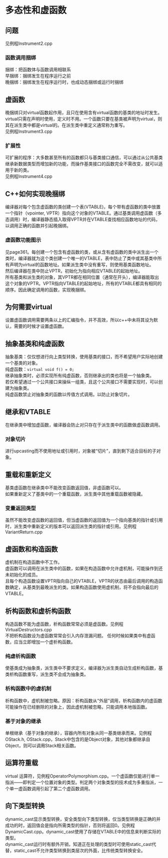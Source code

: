 # 多态性和虚函数
## 问题
见例程Instrument2.cpp
### 函数调用捆绑
捆绑：把函数体与函数调用相联系  
早捆绑：捆绑发生在程序运行之前  
晚捆绑：捆绑发生在程序运行时，也成动态捆绑或运行时捆绑

## 虚函数
晚捆绑只对virtual函数起作用，且只在使用含有virtual函数的基类的地址时发生。  
virtual只需在声明时使用，定义时不用。一个函数只要在基类被声明为virtual，则其在派生类中都是virtual的。在派生类中重定义通常称为重写。  
见例程Instrument3.cpp  
### 扩展性
可扩展的程序：大多数甚至所有的函数都只与基类接口通信，可以通过从公共基类继承新数据类型而增加新的功能，而操作基类接口的函数完全不需改变，就可以适用于新的类。  
见例程Instrument4.cpp

## C++如何实现晚捆绑
编译器对每个包含虚函数的类创建一个表(VTABLE)，每个带有虚函数的类中放置一个指针（vpointer, VPTR）指向这个对象的VTABLE。通过基类调用虚函数（多态调用）时，编译器静态插入取得VPTR并在VTABLE查找相应函数地址的代码，以调用正确的函数并引起晚捆绑。  
### 虚函数功能图示
见page361。每创建一个包含有虚函数的类，或从含有虚函数的类中派生出一个类时，编译器就为这个类创建一个唯一的VTABLE，表中防止了类中或其基类中所有声明为virtual的函数地址。如果派生类中没有重写，则使用基类函数地址。  
然后编译器在类中防止VPTR，初始化为指向相应VTABLE的起始地址。  
所有基类和派生类的对象，其VPTR都在相同位置（通常在开头），编译器能取出这个对象的VPTR。VPTR指向VTABLE的起始地址，所有的VTABLE都具有相同的顺序。因此确定调用的函数，实现晚捆绑。  

## 为何需要virtual
设置虚函数调用需要两条以上的汇编指令，并不高效，所以c++中未将其设为默认，需要的时候才设置虚函数。  

## 抽象基类和纯虚函数
抽象基类：仅仅想进行向上类型转换，使用基类的接口，而不希望用户实际地创建一个基类的对象。  
纯虚函数：`virtual void f() = 0;`  
继承抽象类时，必须实现所有纯虚函数，否则继承出的类也将是一个抽象类。  
若仅希望通过一个公共接口来操纵一组类，且这个公共接口不需要实现时，可以创建为抽象类。  
纯虚函数禁止对抽象类的函数以传值方式调用。以防止对象切片。

## 继承和VTABLE
在继承类中增加虚函数，编译器会防止对只存在于派生类中的函数做虚函数调用。
### 对象切片
进行upcasting而不使用地址或引用时，对象被“切片”，直到剩下适合目标的子对象。

## 重载和重新定义
基类虚函数在继承类中不能改变函数返回值，非虚函数可以。  
如果重新定义了基类中的一个重载函数，派生类中其他重载函数被隐藏。  
### 变量返回类型
虽然不能改变虚函数的返回值，但当虚函数的返回值为一个指向基类的指针或引用时，派生类中重新定义的版本可以返回派生类的指针或引用。见例程VariantReturn.cpp

## 虚函数和构造函数
虚机制在构造函数中不工作。  
虚函数可以调用在派生类中的函数，如果在构造函数中允许虚机制，可能操作到还未初始化的成员。  
且每个构造函数设置VPTR指向自己的VTABLE，VPTR的状态由最后调用的构造函数确定，从基类到最晚派生的类。如果构造函数使用虚机制，将不会指向最后的VTABLE。

## 析构函数和虚析构函数
构造函数不能为虚函数，析构函数常常必须是虚函数。见例程VirtualDestructors.cpp  
不把析构函数设为虚函数常常会引入内存泄漏问题。 
任何时候如果类中有虚函数，应当立即增加一个虚析构函数。 
### 纯虚析构函数
使基类成为抽象类，派生类中不要求定义，编译器为派生类自动生成析构函数，基类析构函数重写，派生类不会成为抽象类。
### 析构函数中的虚机制
析构函数中，虚机制被忽略。原因：析构函数从“外层”调用，析构函数内的虚函数可能操作在已经删除的对象上，因此虚机制被忽略，只能调用本地版函数。
### 基于对象的继承
单根继承（基于对象的继承），容器内所有对象从同一基类继承而来。见例程OStack.h, OStack.cpp，Stack中包含的是Object对象，其他对象都继承自Object，则可以调用Stack相关函数。

## 运算符重载
virtual 运算符，见例程OperatorPolymorphism.cpp。一个虚函数仅能进行单一指派——即判定一个位置对象的类型。判定两个对象类型的技术成为多重指派，一个单一虚函数调用引起了第二个虚函数调用。

## 向下类型转换
dynamic_cast显示类型转换，安全类型向下类型转换，仅当类型转换是正确的并成功的时，返回值会是指向所需类型的指针，否则将返回0。见例程DynamicCast.cpp。dynamic_cast使用了存储在VTABLE中的信息来判断实际的类型。  
dynamic_cast运行时有额外开销，知道正在处理的类型时可使用static_cast代替，static_cast不允许类型转换到类层次的外面，比传统类型转换安全。